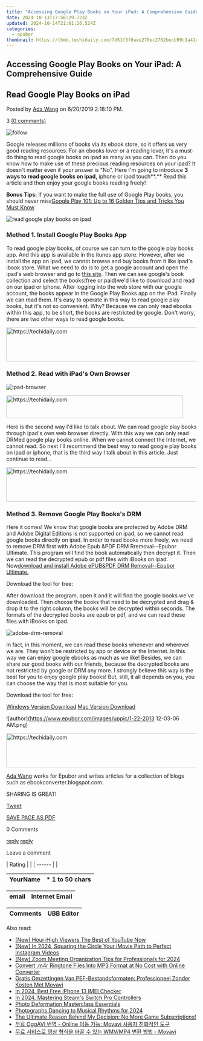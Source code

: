 ```yaml
---
title: "Accessing Google Play Books on Your iPad: A Comprehensive Guide"
date: 2024-10-13T17:56:29.723Z
updated: 2024-10-14T21:01:26.524Z
categories:
  - epubor
thumbnail: https://thmb.techidaily.com/7d51f3f0aee270ec2782becb99c1a414abb8cba30f3dde81226f486e6ab605fb.jpg
---
```


## Accessing Google Play Books on Your iPad: A Comprehensive Guide

## Read Google Play Books on iPad

Posted by [Ada Wang](https://plus.google.com/+AdaWang/posts) on 6/20/2019 2:18:10 PM.

3 [(0 comments)](http://www.epubor.com/#comment-area) 

![follow](http://www.epubor.com/images/follow.png)

Google releases millions of books via its ebook store, so it offers us very good reading resources. For an ebooks lover or a reading lover, it's a must-do thing to read google books on ipad as many as you can. Then do you know how to make use of these precious reading resources on your ipad? It doesn't matter even if your answer is "No". Here I'm going to introduce **3 ways to read google books on ipad,** iphone or ipod touch**.** Read this article and then enjoy your google books reading freely!

**Bonus Tips:** If you want to make the full use of Google Play books, you should never miss[Google Play 101: Up to 16 Golden Tips and Tricks You Must Know](https://tools.techidaily.com/epubor/products/)

![read google play books on ipad](http://www.epubor.com/images/uppic/read-google-play-books-on-ipad.jpg)

### Method 1\. Install Google Play Books App

 To read google play books, of course we can turn to the google play books app. And this app is available in the itunes app store. However, after we install the app on ipad, we cannot browse and buy books from it like ipad's ibook store. What we need to do is to get a google account and open the ipad's web browser and go to [this site](https://play.google.com/store/books). Then we can see google's book collection and select the books(free or paid)we'd like to download and read on our ipad or iphone. After logging into the web store with our google account, the books appear in the Google Play Books app on the iPad. Finally we can read them. It's easy to operate in this way to read google play books, but it's not so convenient. Why? Because we can only read ebooks within this app, to be short, the books are restricted by google. Don't worry, there are two other ways to read google books.

<!-- affiliate ads begin -->
<a href="https://electronicx.pxf.io/c/5597632/1166360/14483" target="_top" id="1166360">
  <img src="//a.impactradius-go.com/display-ad/14483-1166360" border="0" alt="https://techidaily.com" width="728" height="90"/>
</a>
<img height="0" width="0" src="https://electronicx.pxf.io/i/5597632/1166360/14483" style="position:absolute;visibility:hidden;" border="0" />
<!-- affiliate ads end -->

### Method 2\. Read with iPad's Own Browser

![ipad-browser](http://www.epubor.com/images/uppic/ipad-browser.jpg)

<!-- affiliate ads begin -->
<a href="https://aligracehair.sjv.io/c/5597632/2135418/19272" target="_top" id="2135418">
  <img src="//a.impactradius-go.com/display-ad/19272-2135418" border="0" alt="https://techidaily.com" width="468" height="60"/>
</a>
<img height="0" width="0" src="https://aligracehair.sjv.io/i/5597632/2135418/19272" style="position:absolute;visibility:hidden;" border="0" />
<!-- affiliate ads end -->

Here is the second way I'd like to talk about. We can read google play books through ipad's own web browser directly. With this way we can only read DRMed google play books online. When we cannot connect the Internet, we cannot read. So next I'll recommend the best way to read google play books on ipad or iphone, that is the third way I talk about in this article. Just continue to read...

<!-- affiliate ads begin -->
<a href="https://coinrule.sjv.io/c/5597632/1958378/18409" target="_top" id="1958378">
  <img src="//a.impactradius-go.com/display-ad/18409-1958378" border="0" alt="https://techidaily.com" width="728" height="90"/>
</a>
<img height="0" width="0" src="https://coinrule.sjv.io/i/5597632/1958378/18409" style="position:absolute;visibility:hidden;" border="0" />
<!-- affiliate ads end -->

### Method 3\. Remove Google Play Books's DRM

Here it comes! We know that google books are protected by Adobe DRM and Adobe Digital Editions is not supported on ipad, so we cannot read google books directly on ipad. In order to read books more freely, we need to remove DRM first with Adobe Epub &PDF DRM Rremoval--Epubor Ultimate. This program will find the book automatically then decrypt it. Then we can read the decrypted epub or pdf files with iBooks on ipad. Now[download and install Adobe ePUB&PDF DRM Removal--Epubor Ultimate.](https://tools.techidaily.com/epubor/ultimate/)

Download the tool for free:

After download the program, open it and it will find the google books we've downloaded. Then choose the books that need to be decrypted and drag & drop it to the right column, the books will be decrypted within seconds. The formats of the decrypted books are epub or pdf, and we can read these files with iBooks on ipad. 

![adobe-drm-removal](http://www.epubor.com/images/uppic/adobe-drm-removal.png)

In fact, in this moment, we can read these books whenever and wherever we are. They won't be restricted by app or device or the Internet. In this way we can enjoy google ebooks as much as we like! Besides, we can share our good books with our friends, because the decrypted books are not restricted by google or DRM any more. I strongly believe this way is the best for you to enjoy google play books! But, still, it all depends on you, you can choose the way that is most suitable for you.

Download the tool for free:

[Windows Version Download](http://download.epubor.com/full-drm-removal.exe) [Mac Version Download](http://download.epubor.com/adobedrmremoval.zip) 

![author](https://www.epubor.com/images/uppic/1-22-2013 12-03-06 AM.png)

<!-- affiliate ads begin -->
<a href="https://zebaoaffiliateprogram.pxf.io/c/5597632/2137973/21526" target="_top" id="2137973">
  <img src="//a.impactradius-go.com/display-ad/21526-2137973" border="0" alt="https://techidaily.com" width="728" height="90"/>
</a>
<img height="0" width="0" src="https://zebaoaffiliateprogram.pxf.io/i/5597632/2137973/21526" style="position:absolute;visibility:hidden;" border="0" />
<!-- affiliate ads end -->

[Ada Wang](https://plus.google.com/+AdaWang/posts) works for Epubor and writes articles for a collection of blogs such as ebookconverter.blogspot.com.

SHARING IS GREAT!

[Tweet](https://twitter.com/share) 

[SAVE PAGE AS PDF](https://tools.techidaily.com/epubor/products/) 

0 Comments

[reply](https://tools.techidaily.com/epubor/products/) [reply](https://tools.techidaily.com/epubor/products/) 

Leave a comment

| Rating |  |
| ------ |  |

| YourName | \*  1 to 50 chars |
| -------- | ----------------- |

| email | Internet Email |
| ----- | -------------- |

| Comments | UBB Editor |
| -------- | ---------- |

<ins class="adsbygoogle"
     style="display:block"
     data-ad-format="autorelaxed"
     data-ad-client="ca-pub-7571918770474297"
     data-ad-slot="1223367746"></ins>

<ins class="adsbygoogle"
     style="display:block"
     data-ad-client="ca-pub-7571918770474297"
     data-ad-slot="8358498916"
     data-ad-format="auto"
     data-full-width-responsive="true"></ins>

<span class="atpl-alsoreadstyle">Also read:</span>
<div><ul>
<li><a href="https://youtube-help.techidaily.com/new-hour-high-viewers-the-best-of-youtube-now/"><u>[New] Hour-High Viewers The Best of YouTube Now</u></a></li>
<li><a href="https://instagram-clips.techidaily.com/new-in-2024-squaring-the-circle-your-imovie-path-to-perfect-instagram-videos/"><u>[New] In 2024, Squaring the Circle Your iMovie Path to Perfect Instagram Videos</u></a></li>
<li><a href="https://screen-recording.techidaily.com/new-zoom-meeting-organization-tips-for-professionals-for-2024/"><u>[New] Zoom Meeting Organization Tips for Professionals for 2024</u></a></li>
<li><a href="https://solve-howtos.techidaily.com/convert-m4r-ringtone-files-into-mp3-format-at-no-cost-with-online-converter/"><u>Convert .m4r Ringtone Files Into MP3 Format at No Cost with Online Converter</u></a></li>
<li><a href="https://solve-howtos.techidaily.com/gratis-omzettingen-van-pef-bestandsformaten-professioneel-zonder-kosten-met-movavi/"><u>Gratis Omzettingen Van PEF-Bestandsformaten: Professioneel Zonder Kosten Met Movavi</u></a></li>
<li><a href="https://sim-unlock.techidaily.com/in-2024-best-free-iphone-13-imei-checker-by-drfone-ios/"><u>In 2024, Best Free iPhone 13 IMEI Checker</u></a></li>
<li><a href="https://screen-recording.techidaily.com/in-2024-mastering-steams-switch-pro-controllers/"><u>In 2024, Mastering Steam's Switch Pro Controllers</u></a></li>
<li><a href="https://extra-tips.techidaily.com/photo-deformation-masterclass-essentials/"><u>Photo Deformation Masterclass Essentials</u></a></li>
<li><a href="https://fox-info.techidaily.com/photographs-dancing-to-musical-rhythms-for-2024/"><u>Photographs Dancing to Musical Rhythms for 2024</u></a></li>
<li><a href="https://buynow-tips.techidaily.com/the-ultimate-reason-behind-my-decision-no-more-game-subscriptions/"><u>The Ultimate Reason Behind My Decision: No More Game Subscriptions!</u></a></li>
<li><a href="https://solve-howtos.techidaily.com/oggavi-online-movavi/"><u>무료 OggAVI 번역 - Online 이동 가능: Movavi 사용자 친화적인 도구</u></a></li>
<li><a href="https://solve-howtos.techidaily.com/1726222516189-wmvmp4-movavi/"><u>무료 서비스로 영상 형식을 바꿀 수 있는 WMV/MP4 변환 방법 - Movavi</u></a></li>
</ul></div>

